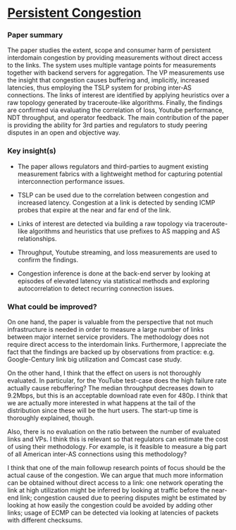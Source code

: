 # [Persistent Congestion](http://cseweb.ucsd.edu/~snoeren/papers/congestion-sigcomm18.pdf)

### Paper summary
The paper studies the extent, scope and consumer harm of persistent interdomain congestion by providing measurements without direct access to the links. The system uses multiple vantage points for measurements together with backend servers for aggregation. The VP measurements use the insight that congestion causes buffering and, implicitly, increased latencies, thus employing the TSLP system for probing inter-AS connections. The links of interest are identified by applying heuristics over a raw topology generated by traceroute-like algorithms. Finally, the findings are confirmed via evaluating the correlation of loss, Youtube performance, NDT throughput, and operator feedback. The main contribution of the paper is providing the ability for 3rd parties and regulators to study peering disputes in an open and objective way.

### Key insight(s)
- The paper allows regulators and third-parties to augment existing measurement fabrics with a lightweight method for capturing potential interconnection performance issues.

- TSLP can be used due to the correlation between congestion and increased latency. Congestion at a link is detected by sending ICMP probes that expire at the near and far end of the link.

- Links of interest are detected via building a raw topology via traceroute-like algorithms and heuristics that use prefixes to AS mapping and AS relationships.

- Throughput, Youtube streaming, and loss measurements are used to confirm the findings.

- Congestion inference is done at the back-end server by looking at episodes of elevated latency via statistical methods and exploring autocorrelation to detect recurring connection issues.

### What could be improved?
On one hand, the paper is valuable from the perspective that not much infrastructure is needed in order to measure a large number of links between major internet service providers. The methodology does not require direct access to the interdomain links. Furthermore, I appreciate the fact that the findings are backed up by observations from practice: e.g. Google-Century link big utilization and Comcast case study.

On the other hand, I think that the effect on users is not thoroughly evaluated. In particular, for the YouTube test-case does the high failure rate actually cause rebuffering? The median throughput decreases down to 9.2Mbps, but this is an acceptable download rate even for 480p. I think that we are actually more interested in what happens at the tail of the distribution since these will be the hurt users. The start-up time is thoroughly explained, though.

Also, there is no evaluation on the ratio between the number of evaluated links and VPs. I think this is relevant so that regulators can estimate the cost of using their methodology. For example, is it feasible to measure a big part of all American inter-AS connections using this methodology?

I think that one of the main followup research points of focus should be the actual cause of the congestion. We can argue that much more information can be obtained without direct access to a link: one network operating the link at high utilization might be inferred by looking at traffic before the near-end link; congestion caused due to peering disputes might be estimated by looking at how easily the congestion could be avoided by adding other links; usage of ECMP can be detected via looking at latencies of packets with different checksums.
